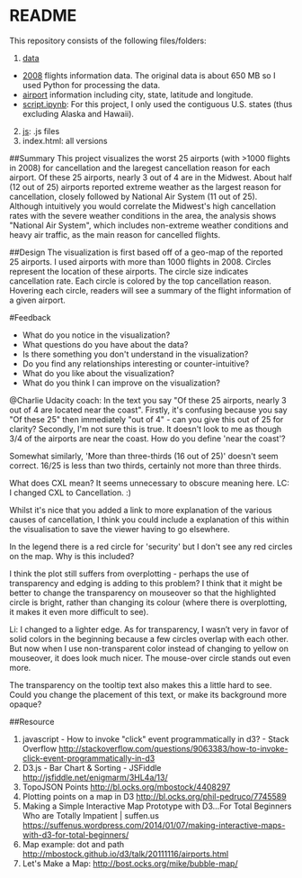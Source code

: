 README
====================================================
This repository consists of the following files/folders: 

1. [data](https://github.com/LiChangNY/LiChangNY.github.io/tree/master/d3/v2/data)
  * [2008](http://stat-computing.org/dataexpo/2009/the-data.html) flights information data. The original data is about 650 MB so I used Python for processing the data.
  * [airport](http://stat-computing.org/dataexpo/2009/supplemental-data.html) information including city, state, latitude and longitude. 
  * [script.ipynb](https://github.com/LiChangNY/LiChangNY.github.io/tree/master/d3/v2/data/script.ipynb): For this project, I only used the contiguous U.S. states (thus excluding Alaska and Hawaii). 
2. [js](https://github.com/LiChangNY/LiChangNY.github.io/tree/master/d3/v2/js): .js files
3. index.html: all versions

##Summary
This project visualizes the worst 25 airports (with >1000 flights in 2008) for cancellation and the laregest cancellation reason for each airport. Of these 25 airports, nearly 3 out of 4 are in the Midwest. About half (12 out of 25) airports reported extreme weather as the largest reason for cancellation, closely followed by National Air System (11 out of 25). Although intuitively you would correlate the Midwest's high cancellation rates with the severe weather conditions in the area, the analysis shows "National Air System", which includes non-extreme weather conditions and heavy air traffic, as the main reason for cancelled flights. 

##Design
The visualization is first based off of a geo-map of the reported 25 airports. I used airports with more than 1000 flights in 2008. Circles represent the location of these airports. The circle size indicates cancellation rate. Each circle is colored by the top cancellation reason. Hovering each circle, readers will see a summary of the flight information of a given airport.   

#Feedback
- What do you notice in the visualization? 
- What questions do you have about the data?
- Is there something you don't understand in the visualization?
- Do you find any relationships interesting or counter-intuitive?
- What do you like about the visualization?
- What do you think I can improve on  the visualization?

@Charlie Udacity coach:
In the text you say "Of these 25 airports, nearly 3 out of 4 are located near the coast". Firstly, it's confusing because you say "Of these 25" then immediately "out of 4" - can you give this out of 25 for clarity? Secondly, I'm not sure this is true. It doesn't look to me as though 3/4 of the airports are near the coast. How do you define 'near the coast'?

Somewhat similarly, 'More than three-thirds (16 out of 25)' doesn't seem correct. 16/25 is less than two thirds, certainly not more than three thirds.

What does CXL mean? It seems unnecessary to obscure meaning here.
LC: I changed CXL to Cancellation. :) 

Whilst it's nice that you added a link to more explanation of the various causes of cancellation, I think you could include a explanation of this within the visualisation to save the viewer having to go elsewhere.

In the legend there is a red circle for 'security' but I don't see any red circles on the map. Why is this included?

I think the plot still suffers from overplotting - perhaps the use of transparency and edging is adding to this problem? I think that it might be better to change the transparency on mouseover so that the highlighted circle is bright, rather than changing its colour (where there is overplotting, it makes it even more difficult to see).

Li: I changed to a lighter edge. As for transparency, I wasn’t very in favor of solid colors in the beginning because a few circles overlap with each other. But now when I use non-transparent color instead of changing to yellow on mouseover, it does look much nicer. The mouse-over circle stands out even more. 

The transparency on the tooltip text also makes this a little hard to see. Could you change the placement of this text, or make its background more opaque?

##Resource
1. javascript - How to invoke "click" event programmatically in d3? - Stack Overflow
http://stackoverflow.com/questions/9063383/how-to-invoke-click-event-programmatically-in-d3
2. D3.js - Bar Chart & Sorting - JSFiddle http://jsfiddle.net/enigmarm/3HL4a/13/
3. TopoJSON Points http://bl.ocks.org/mbostock/4408297
4. Plotting points on a map in D3 http://bl.ocks.org/phil-pedruco/7745589
5. Making a Simple Interactive Map Prototype with D3…For Total Beginners Who are Totally Impatient | suffen.us
https://suffenus.wordpress.com/2014/01/07/making-interactive-maps-with-d3-for-total-beginners/
6. Map example: dot and path http://mbostock.github.io/d3/talk/20111116/airports.html
7. Let's Make a Map: http://bost.ocks.org/mike/bubble-map/
